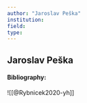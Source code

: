 ```yaml
---
author: "Jaroslav Peška"
institution:
field:
type:
---
```


## Jaroslav Peška
#### Bibliography:

![[@Rybnicek2020-yh]]